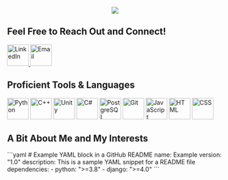 <p align="center">
  <img src="https://capsule-render.vercel.app/api?type=waving&height=100&color=gradient&text=Welcome!&textBg=false&animation=fadeIn"/>
</p>
<h2> Feel Free to Reach Out and Connect! </h2>
<a href="https://www.linkedin.com/in/suiyang-qiu-20b84821b/">
  <img height="50" src="https://github.com/user-attachments/assets/92652cbc-0e53-4f21-9ba4-5d51469a2b8d" title="LinkedIn">
</a>
<a href="mailto:michaelsuiyangqiu@gmail.com">
  <img height="50" src="https://github.com/user-attachments/assets/9579060b-cca6-4cf8-9150-14cc1f7c418c" title="Email">
</a>
<h2> Proficient Tools & Languages</h2>
<a>
  <img height="50" src="https://github.com/user-attachments/assets/5c17c4db-d403-4d21-8cbc-47425b17157c" title="Python">
  <img height="50" src="https://github.com/user-attachments/assets/2b24ff01-bf6f-4940-aecb-f1f2be3ae258" title ="C++">
  <img height="50" src="https://github.com/user-attachments/assets/1e831e5d-106c-4a94-8a2a-a4b989d49aa7" title = "Unity">
  <img height="50" src="https://github.com/user-attachments/assets/63d569c0-006d-45eb-91a9-e338a75d25f3" title = "C#">
  <img height="50" src="https://github.com/user-attachments/assets/e34ff377-83cd-483a-8e98-7df62f79a389" title = "PostgreSQL">
  <img height="50" src="https://github.com/user-attachments/assets/d9543f83-a1d7-49f6-b085-dd3550779228" title = "Git">
  <img height="50" src="https://github.com/user-attachments/assets/49fa244e-d769-40ee-aefb-fcce38ab61cd" title = "JavaScript">
  <img height="50" src="https://github.com/user-attachments/assets/c6918aa8-199d-40f4-9405-93a8c2790cf5" title = "HTML">
  <img height="50" src="https://github.com/user-attachments/assets/7d3816ef-00b6-49b1-95e3-10c21e4ffab3" title = "CSS"> 
</a>
<h2> A Bit About Me and My Interests </h2>
```yaml
# Example YAML block in a GitHub README
name: Example
version: "1.0"
description: This is a sample YAML snippet for a README file
dependencies:
  - python: ">=3.8"
  - django: ">=4.0"
```

<!--
**Suiverain/Suiverain** is a ✨ _special_ ✨ repository because its `README.md` (this file) appears on your GitHub profile.

Here are some ideas to get you started:

- 🔭 I’m currently working on ...
- 🌱 I’m currently learning ...
- 👯 I’m looking to collaborate on ...
- 🤔 I’m looking for help with ...
- 💬 Ask me about ...
- 📫 How to reach me: ...
- 😄 Pronouns: ...
- ⚡ Fun fact: ...
-->
